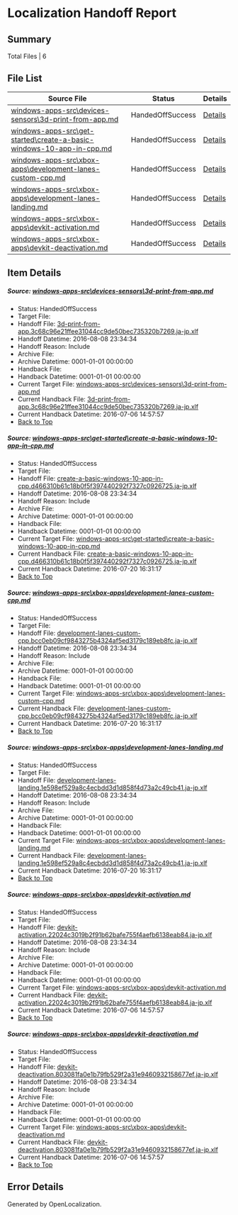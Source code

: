 # <a name='report-top'></a> Localization Handoff Report

## Summary
 Total Files | 6

## File List
 Source File | Status | Details 
 ----------- | ------ | ------- 
 [windows-apps-src\devices-sensors\3d-print-from-app.md](https://github.com/Microsoft/windows-apps/blob/b04c9af0d0906432492aadd3ccdca4bf6e9dbc7e/windows-apps-src/devices-sensors/3d-print-from-app.md) | HandedOffSuccess | [Details](#28235829566e5a1f260c0710f870d6ba2d40faba3319)
 [windows-apps-src\get-started\create-a-basic-windows-10-app-in-cpp.md](https://github.com/Microsoft/windows-apps/blob/cedab04d2969809dca84097b027e973be9b9948b/windows-apps-src/get-started/create-a-basic-windows-10-app-in-cpp.md) | HandedOffSuccess | [Details](#55d5b160bbf1d877408a52e981a030dee28515c43548)
 [windows-apps-src\xbox-apps\development-lanes-custom-cpp.md](https://github.com/Microsoft/windows-apps/blob/4d7d779116ffc89b2eb5e16e91608474669d3dd0/windows-apps-src/xbox-apps/development-lanes-custom-cpp.md) | HandedOffSuccess | [Details](#24062905b548fcfbecb38c3d306b92636605cf6a7981)
 [windows-apps-src\xbox-apps\development-lanes-landing.md](https://github.com/Microsoft/windows-apps/blob/eec992d19d63778a46f97b76f3c8dea252a6a87b/windows-apps-src/xbox-apps/development-lanes-landing.md) | HandedOffSuccess | [Details](#383e0f77ff9b810d5e5627b8df9ca09b03f4d0ae7983)
 [windows-apps-src\xbox-apps\devkit-activation.md](https://github.com/Microsoft/windows-apps/blob/2e2adc609d82c669cd32cc8305a1cd63fea5589b/windows-apps-src/xbox-apps/devkit-activation.md) | HandedOffSuccess | [Details](#735f959005712c255db9130a79f4d9ba5639b6e07986)
 [windows-apps-src\xbox-apps\devkit-deactivation.md](https://github.com/Microsoft/windows-apps/blob/c80849904eccae1ef0e0740bb4e882f7f0f37cc8/windows-apps-src/xbox-apps/devkit-deactivation.md) | HandedOffSuccess | [Details](#273cd14d5f51a693ba8385c13d128bb2888de2ea7987)

## Item Details
##### <a name='28235829566e5a1f260c0710f870d6ba2d40faba3319'></a> Source: [windows-apps-src\devices-sensors\3d-print-from-app.md](https://github.com/Microsoft/windows-apps/blob/b04c9af0d0906432492aadd3ccdca4bf6e9dbc7e/windows-apps-src/devices-sensors/3d-print-from-app.md)
* Status: HandedOffSuccess
* Target File: 
* Handoff File: [3d-print-from-app.3c68c96e21ffee31044cc9de50bec735320b7269.ja-jp.xlf](https://github.com/Microsoft/WDG.handoff/blob/f4acfe2bc2c04816b24050451a8a06c1b8d09be2/ol-handoff/Microsoft/windows-apps.ja-jp/master/3d-print-from-app.3c68c96e21ffee31044cc9de50bec735320b7269.ja-jp.xlf)
* Handoff Datetime: 2016-08-08 23:34:34
* Handoff Reason: Include
* Archive File: 
* Archive Datetime: 0001-01-01 00:00:00
* Handback File: 
* Handback Datetime: 0001-01-01 00:00:00
* Current Target File: [windows-apps-src\devices-sensors\3d-print-from-app.md](https://github.com/Microsoft/windows-apps.ja-jp/blob/50184089ee68f46cd2f416adf3a3994777b91210/windows-apps-src/devices-sensors/3d-print-from-app.md)
* Current Handback File: [3d-print-from-app.3c68c96e21ffee31044cc9de50bec735320b7269.ja-jp.xlf](https://github.com/Microsoft/WDG.handback/blob/4b30c8e256811740592ee2bde985c1f06955abde/ol-handback/Microsoft/windows-apps.ja-jp/master/3d-print-from-app.3c68c96e21ffee31044cc9de50bec735320b7269.ja-jp.xlf)
* Current Handback Datetime: 2016-07-06 14:57:57
* [Back to Top](#report-top)

##### <a name='55d5b160bbf1d877408a52e981a030dee28515c43548'></a> Source: [windows-apps-src\get-started\create-a-basic-windows-10-app-in-cpp.md](https://github.com/Microsoft/windows-apps/blob/cedab04d2969809dca84097b027e973be9b9948b/windows-apps-src/get-started/create-a-basic-windows-10-app-in-cpp.md)
* Status: HandedOffSuccess
* Target File: 
* Handoff File: [create-a-basic-windows-10-app-in-cpp.d466310b61c18b0f5f397440292f7327c0926725.ja-jp.xlf](https://github.com/Microsoft/WDG.handoff/blob/f4acfe2bc2c04816b24050451a8a06c1b8d09be2/ol-handoff/Microsoft/windows-apps.ja-jp/master/create-a-basic-windows-10-app-in-cpp.d466310b61c18b0f5f397440292f7327c0926725.ja-jp.xlf)
* Handoff Datetime: 2016-08-08 23:34:34
* Handoff Reason: Include
* Archive File: 
* Archive Datetime: 0001-01-01 00:00:00
* Handback File: 
* Handback Datetime: 0001-01-01 00:00:00
* Current Target File: [windows-apps-src\get-started\create-a-basic-windows-10-app-in-cpp.md](https://github.com/Microsoft/windows-apps.ja-jp/blob/bb8e3c217182fd3ae9fd7c331e3722f1189b5569/windows-apps-src/get-started/create-a-basic-windows-10-app-in-cpp.md)
* Current Handback File: [create-a-basic-windows-10-app-in-cpp.d466310b61c18b0f5f397440292f7327c0926725.ja-jp.xlf](https://github.com/Microsoft/WDG.handback/blob/5fbfce34d71b9c9ce97b3692f989d8e628c65b51/ol-handback/Microsoft/windows-apps.ja-jp/master/create-a-basic-windows-10-app-in-cpp.d466310b61c18b0f5f397440292f7327c0926725.ja-jp.xlf)
* Current Handback Datetime: 2016-07-20 16:31:17
* [Back to Top](#report-top)

##### <a name='24062905b548fcfbecb38c3d306b92636605cf6a7981'></a> Source: [windows-apps-src\xbox-apps\development-lanes-custom-cpp.md](https://github.com/Microsoft/windows-apps/blob/4d7d779116ffc89b2eb5e16e91608474669d3dd0/windows-apps-src/xbox-apps/development-lanes-custom-cpp.md)
* Status: HandedOffSuccess
* Target File: 
* Handoff File: [development-lanes-custom-cpp.bcc0eb09cf9843275b4324af5ed3179c189eb8fc.ja-jp.xlf](https://github.com/Microsoft/WDG.handoff/blob/f4acfe2bc2c04816b24050451a8a06c1b8d09be2/ol-handoff/Microsoft/windows-apps.ja-jp/master/development-lanes-custom-cpp.bcc0eb09cf9843275b4324af5ed3179c189eb8fc.ja-jp.xlf)
* Handoff Datetime: 2016-08-08 23:34:34
* Handoff Reason: Include
* Archive File: 
* Archive Datetime: 0001-01-01 00:00:00
* Handback File: 
* Handback Datetime: 0001-01-01 00:00:00
* Current Target File: [windows-apps-src\xbox-apps\development-lanes-custom-cpp.md](https://github.com/Microsoft/windows-apps.ja-jp/blob/bb8e3c217182fd3ae9fd7c331e3722f1189b5569/windows-apps-src/xbox-apps/development-lanes-custom-cpp.md)
* Current Handback File: [development-lanes-custom-cpp.bcc0eb09cf9843275b4324af5ed3179c189eb8fc.ja-jp.xlf](https://github.com/Microsoft/WDG.handback/blob/5fbfce34d71b9c9ce97b3692f989d8e628c65b51/ol-handback/Microsoft/windows-apps.ja-jp/master/development-lanes-custom-cpp.bcc0eb09cf9843275b4324af5ed3179c189eb8fc.ja-jp.xlf)
* Current Handback Datetime: 2016-07-20 16:31:17
* [Back to Top](#report-top)

##### <a name='383e0f77ff9b810d5e5627b8df9ca09b03f4d0ae7983'></a> Source: [windows-apps-src\xbox-apps\development-lanes-landing.md](https://github.com/Microsoft/windows-apps/blob/eec992d19d63778a46f97b76f3c8dea252a6a87b/windows-apps-src/xbox-apps/development-lanes-landing.md)
* Status: HandedOffSuccess
* Target File: 
* Handoff File: [development-lanes-landing.1e598ef529a8c4ecbdd3d1d858f4d73a2c49cb41.ja-jp.xlf](https://github.com/Microsoft/WDG.handoff/blob/f4acfe2bc2c04816b24050451a8a06c1b8d09be2/ol-handoff/Microsoft/windows-apps.ja-jp/master/development-lanes-landing.1e598ef529a8c4ecbdd3d1d858f4d73a2c49cb41.ja-jp.xlf)
* Handoff Datetime: 2016-08-08 23:34:34
* Handoff Reason: Include
* Archive File: 
* Archive Datetime: 0001-01-01 00:00:00
* Handback File: 
* Handback Datetime: 0001-01-01 00:00:00
* Current Target File: [windows-apps-src\xbox-apps\development-lanes-landing.md](https://github.com/Microsoft/windows-apps.ja-jp/blob/bb8e3c217182fd3ae9fd7c331e3722f1189b5569/windows-apps-src/xbox-apps/development-lanes-landing.md)
* Current Handback File: [development-lanes-landing.1e598ef529a8c4ecbdd3d1d858f4d73a2c49cb41.ja-jp.xlf](https://github.com/Microsoft/WDG.handback/blob/5fbfce34d71b9c9ce97b3692f989d8e628c65b51/ol-handback/Microsoft/windows-apps.ja-jp/master/development-lanes-landing.1e598ef529a8c4ecbdd3d1d858f4d73a2c49cb41.ja-jp.xlf)
* Current Handback Datetime: 2016-07-20 16:31:17
* [Back to Top](#report-top)

##### <a name='735f959005712c255db9130a79f4d9ba5639b6e07986'></a> Source: [windows-apps-src\xbox-apps\devkit-activation.md](https://github.com/Microsoft/windows-apps/blob/2e2adc609d82c669cd32cc8305a1cd63fea5589b/windows-apps-src/xbox-apps/devkit-activation.md)
* Status: HandedOffSuccess
* Target File: 
* Handoff File: [devkit-activation.22024c3019b2f91b62bafe755f4aefb6138eab84.ja-jp.xlf](https://github.com/Microsoft/WDG.handoff/blob/f4acfe2bc2c04816b24050451a8a06c1b8d09be2/ol-handoff/Microsoft/windows-apps.ja-jp/master/devkit-activation.22024c3019b2f91b62bafe755f4aefb6138eab84.ja-jp.xlf)
* Handoff Datetime: 2016-08-08 23:34:34
* Handoff Reason: Include
* Archive File: 
* Archive Datetime: 0001-01-01 00:00:00
* Handback File: 
* Handback Datetime: 0001-01-01 00:00:00
* Current Target File: [windows-apps-src\xbox-apps\devkit-activation.md](https://github.com/Microsoft/windows-apps.ja-jp/blob/50184089ee68f46cd2f416adf3a3994777b91210/windows-apps-src/xbox-apps/devkit-activation.md)
* Current Handback File: [devkit-activation.22024c3019b2f91b62bafe755f4aefb6138eab84.ja-jp.xlf](https://github.com/Microsoft/WDG.handback/blob/4b30c8e256811740592ee2bde985c1f06955abde/ol-handback/Microsoft/windows-apps.ja-jp/master/devkit-activation.22024c3019b2f91b62bafe755f4aefb6138eab84.ja-jp.xlf)
* Current Handback Datetime: 2016-07-06 14:57:57
* [Back to Top](#report-top)

##### <a name='273cd14d5f51a693ba8385c13d128bb2888de2ea7987'></a> Source: [windows-apps-src\xbox-apps\devkit-deactivation.md](https://github.com/Microsoft/windows-apps/blob/c80849904eccae1ef0e0740bb4e882f7f0f37cc8/windows-apps-src/xbox-apps/devkit-deactivation.md)
* Status: HandedOffSuccess
* Target File: 
* Handoff File: [devkit-deactivation.803081fa0e1b79fb529f2a31e9460932158677ef.ja-jp.xlf](https://github.com/Microsoft/WDG.handoff/blob/f4acfe2bc2c04816b24050451a8a06c1b8d09be2/ol-handoff/Microsoft/windows-apps.ja-jp/master/devkit-deactivation.803081fa0e1b79fb529f2a31e9460932158677ef.ja-jp.xlf)
* Handoff Datetime: 2016-08-08 23:34:34
* Handoff Reason: Include
* Archive File: 
* Archive Datetime: 0001-01-01 00:00:00
* Handback File: 
* Handback Datetime: 0001-01-01 00:00:00
* Current Target File: [windows-apps-src\xbox-apps\devkit-deactivation.md](https://github.com/Microsoft/windows-apps.ja-jp/blob/50184089ee68f46cd2f416adf3a3994777b91210/windows-apps-src/xbox-apps/devkit-deactivation.md)
* Current Handback File: [devkit-deactivation.803081fa0e1b79fb529f2a31e9460932158677ef.ja-jp.xlf](https://github.com/Microsoft/WDG.handback/blob/4b30c8e256811740592ee2bde985c1f06955abde/ol-handback/Microsoft/windows-apps.ja-jp/master/devkit-deactivation.803081fa0e1b79fb529f2a31e9460932158677ef.ja-jp.xlf)
* Current Handback Datetime: 2016-07-06 14:57:57
* [Back to Top](#report-top)


## Error Details

Generated by OpenLocalization.
